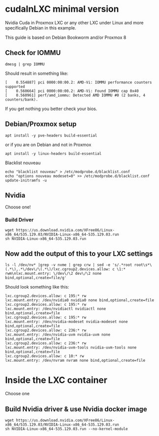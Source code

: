 # cudaInLXC minimal version
Nvidia Cuda in Proxmox LXC or any other LXC under Linux and more specifically Debian in this example.

This guide is based on Debian Bookworm and/or Proxmox 8

## Check for IOMMU
```
dmesg | grep IOMMU
```
Should result in something like:
```
[    0.554887] pci 0000:00:00.2: AMD-Vi: IOMMU performance counters supported
[    0.560664] pci 0000:00:00.2: AMD-Vi: Found IOMMU cap 0x40
[    0.560961] perf/amd_iommu: Detected AMD IOMMU #0 (2 banks, 4 counters/bank).
```
If you get nothing you better check your bios.

## Debian/Proxmox setup
```
apt install -y pve-headers build-essential
```
or if you are on Debian and not in Proxmox
```
apt install -y linux-headers build-essential
```

Blacklist nouveau
```
echo "blacklist nouveau" > /etc/modprobe.d/blacklist.conf
echo "options nouveau modeset=0" >> /etc/modprobe.d/blacklist.conf
update-initramfs -u
```

## Nvidia 
Choose one!
### Build Driver
```
wget https://us.download.nvidia.com/XFree86/Linux-x86_64/535.129.03/NVIDIA-Linux-x86_64-535.129.03.run
sh NVIDIA-Linux-x86_64-535.129.03.run
```

## Now add the output of this to your LXC settings
```
ls -l /dev/nv* |grep -v nvme | grep crw | sed -e 's/.*root root\s*\(.*\),.*\/dev\/\(.*\)/lxc.cgroup2.devices.allow: c \1:* rwm\nlxc.mount.entry: \/dev\/\2 dev\/\2 none bind,optional,create=file/g'
```
Should look something like this:
```
lxc.cgroup2.devices.allow: c 195:* rw
lxc.mount.entry: /dev/nvidia0 nvidia0 none bind,optional,create=file
lxc.cgroup2.devices.allow: c 195:* rw
lxc.mount.entry: /dev/nvidiactl nvidiactl none bind,optional,create=file
lxc.cgroup2.devices.allow: c 195:* rw
lxc.mount.entry: /dev/nvidia-modeset nvidia-modeset none bind,optional,create=file
lxc.cgroup2.devices.allow: c 236:* rw
lxc.mount.entry: /dev/nvidia-uvm nvidia-uvm none bind,optional,create=file
lxc.cgroup2.devices.allow: c 236:* rw
lxc.mount.entry: /dev/nvidia-uvm-tools nvidia-uvm-tools none bind,optional,create=file
lxc.cgroup2.devices.allow: c 10:* rw
lxc.mount.entry: /dev/nvram nvram none bind,optional,create=file
```

# Inside the LXC container
Choose one

## Build Nvidia driver & use Nvidia docker image
```
wget https://us.download.nvidia.com/XFree86/Linux-x86_64/535.129.03/NVIDIA-Linux-x86_64-535.129.03.run
sh NVIDIA-Linux-x86_64-535.129.03.run --no-kernel-module
```
